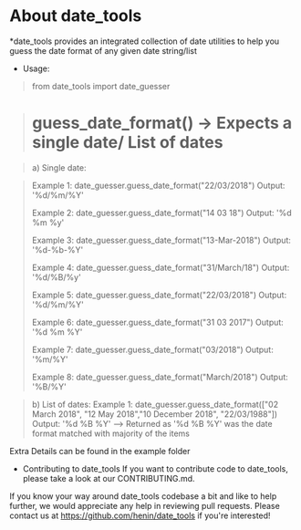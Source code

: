 # About date_tools

*date_tools provides an integrated collection of date utilities to help you guess the date format of any given date string/list

* Usage:

> from date_tools import date_guesser

> # guess_date_format() -> Expects a single date/ List of dates

> a) Single date:

> Example 1: date_guesser.guess_date_format("22/03/2018")
> Output: '%d/%m/%Y'
>
> Example 2: date_guesser.guess_date_format("14 03 18")
> Output: '%d %m %y'
>
> Example 3: date_guesser.guess_date_format("13-Mar-2018")
> Output: '%d-%b-%Y'
>
> Example 4: date_guesser.guess_date_format("31/March/18")
> Output: '%d/%B/%y'
>
> Example 5: date_guesser.guess_date_format("22/03/2018")
> Output: '%d/%m/%Y'
>
> Example 6: date_guesser.guess_date_format("31 03 2017")
> Output: '%d %m %Y'
>
> Example 7: date_guesser.guess_date_format("03/2018")
> Output: '%m/%Y'
>
> Example 8: date_guesser.guess_date_format("March/2018")
> Output: '%B/%Y'

> b) List of dates:
> Example 1: date_guesser.guess_date_format(["02 March 2018", "12 May 2018","10 December 2018", "22/03/1988"])
> Output: '%d %B %Y' --> Returned as '%d %B %Y' was the date format matched with majority of the items

Extra Details can be found in the example folder

* Contributing to date_tools
If you want to contribute code to date_tools, please take a look at our CONTRIBUTING.md.

If you know your way around date_tools codebase a bit and like to help further, we would appreciate any help in reviewing pull requests. Please contact us at https://github.com/henin/date_tools if you're interested!
